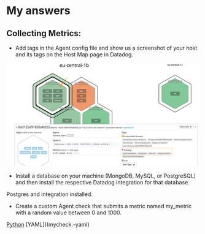 # My answers

## Collecting Metrics:

* Add tags in the Agent config file and show us a screenshot of your host and its tags on the Host Map page in Datadog.

![Answer1](ddimg1.png)

* Install a database on your machine (MongoDB, MySQL, or PostgreSQL) and then install the respective Datadog integration for that database.

Postgres and integration installed.

* Create a custom Agent check that submits a metric named my_metric with a random value between 0 and 1000.

[Python](mycheck.py)
[YAML])(mycheck.-yaml)


